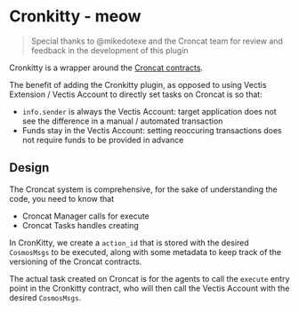# Cronkitty - meow

> Special thanks to @mikedotexe and the Croncat team for review and feedback in the development of this plugin

Cronkitty is a wrapper around the [Croncat contracts](https://github.com/CronCats/cw-croncat).

The benefit of adding the Cronkitty plugin,
as opposed to using Vectis Extension / Vectis Account to directly set tasks on Croncat is so that:

- `info.sender` is always the Vectis Account: target application does not see the difference in a manual / automated transaction
- Funds stay in the Vectis Account: setting reoccuring transactions does not require funds to be provided in advance

## Design

The Croncat system is comprehensive, for the sake of understanding the code, you need to know that

- Croncat Manager calls for execute
- Croncat Tasks handles creating

In CronKitty, we create a `action_id` that is stored with the desired `CosmosMsgs` to be executed,
along with some metadata to keep track of the versioning of the Croncat contracts.

The actual task created on Croncat is for the agents to call the `execute` entry point in the Cronkitty contract,
who will then call the Vectis Account with the desired `CosmosMsgs`.
